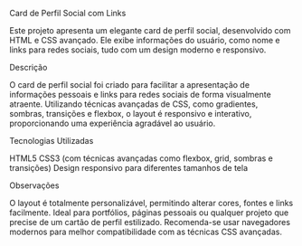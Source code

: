Card de Perfil Social com Links

Este projeto apresenta um elegante card de perfil social, desenvolvido com HTML e CSS avançado. Ele exibe informações do usuário, como nome e links para redes sociais, tudo com um design moderno e responsivo.

Descrição

O card de perfil social foi criado para facilitar a apresentação de informações pessoais e links para redes sociais de forma visualmente atraente. Utilizando técnicas avançadas de CSS, como gradientes, sombras, transições e flexbox, o layout é responsivo e interativo, proporcionando uma experiência agradável ao usuário.

Tecnologias Utilizadas

HTML5
CSS3 (com técnicas avançadas como flexbox, grid, sombras e transições)
Design responsivo para diferentes tamanhos de tela

Observações

O layout é totalmente personalizável, permitindo alterar cores, fontes e links facilmente.
Ideal para portfólios, páginas pessoais ou qualquer projeto que precise de um cartão de perfil estilizado.
Recomenda-se usar navegadores modernos para melhor compatibilidade com as técnicas CSS avançadas.
